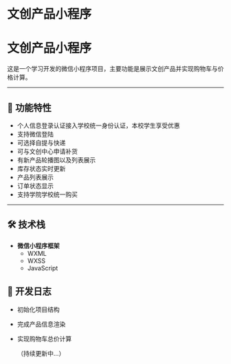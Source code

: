 # 文创产品小程序
# 文创产品小程序

这是一个学习开发的微信小程序项目，主要功能是展示文创产品并实现购物车与价格计算。

---

## 📌 功能特性
- 个人信息登录认证接入学校统一身份认证，本校学生享受优惠
- 支持微信登陆
- 可选择自提与快递
- 可与文创中心申请补货
- 有新产品轮播图以及列表展示
- 库存状态实时更新
- 产品列表展示    
- 订单状态显示
- 支持学院学校统一购买  

---

## 🛠️ 技术栈
- **微信小程序框架**
  - WXML  
  - WXSS  
  - JavaScript  
## 📖 开发日志

  - 初始化项目结构

  - 完成产品信息渲染

  - 实现购物车总价计算

    （持续更新中...）



